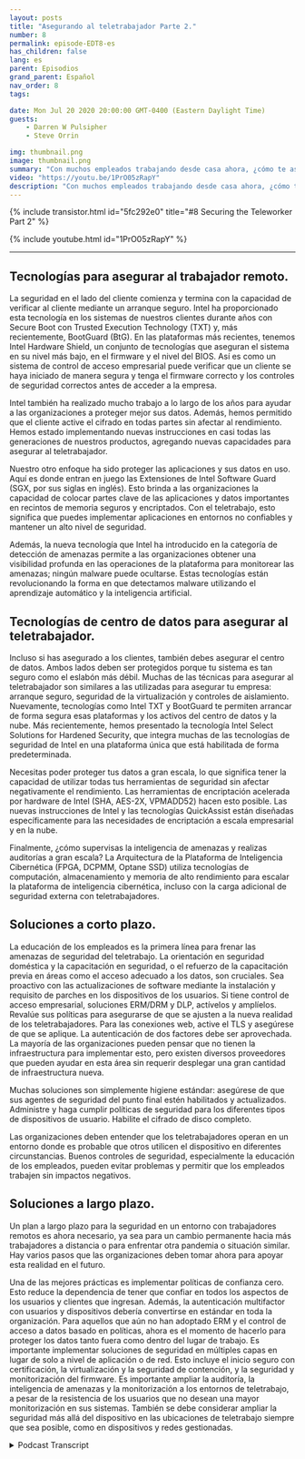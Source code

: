 ```yaml
---
layout: posts
title: "Asegurando al teletrabajador Parte 2."
number: 8
permalink: episode-EDT8-es
has_children: false
lang: es
parent: Episodios
grand_parent: Español
nav_order: 8
tags:

date: Mon Jul 20 2020 20:00:00 GMT-0400 (Eastern Daylight Time)
guests:
    - Darren W Pulsipher
    - Steve Orrin

img: thumbnail.png
image: thumbnail.png
summary: "Con muchos empleados trabajando desde casa ahora, ¿cómo te aseguras de que estén trabajando de manera segura pero aún así les das la flexibilidad que necesitan para completar sus tareas? En este episodio, Darren y el invitado especial Steve Orrin, CTO de Intel Federal, discuten cómo aprovechar la tecnología de Intel para ayudar de manera efectiva a proteger al teletrabajador."
video: "https://youtu.be/1PrO05zRapY"
description: "Con muchos empleados trabajando desde casa ahora, ¿cómo te aseguras de que estén trabajando de manera segura pero aún así les das la flexibilidad que necesitan para completar sus tareas? En este episodio, Darren y el invitado especial Steve Orrin, CTO de Intel Federal, discuten cómo aprovechar la tecnología de Intel para ayudar de manera efectiva a proteger al teletrabajador."
---
```


<div>
{% include transistor.html id="5fc292e0" title="#8 Securing the Teleworker Part 2" %}

{% include youtube.html id="1PrO05zRapY" %}
</div>

---

## Tecnologías para asegurar al trabajador remoto.

La seguridad en el lado del cliente comienza y termina con la capacidad de verificar al cliente mediante un arranque seguro. Intel ha proporcionado esta tecnología en los sistemas de nuestros clientes durante años con Secure Boot con Trusted Execution Technology (TXT) y, más recientemente, BootGuard (BtG). En las plataformas más recientes, tenemos Intel Hardware Shield, un conjunto de tecnologías que aseguran el sistema en su nivel más bajo, en el firmware y el nivel del BIOS. Así es como un sistema de control de acceso empresarial puede verificar que un cliente se haya iniciado de manera segura y tenga el firmware correcto y los controles de seguridad correctos antes de acceder a la empresa.

Intel también ha realizado mucho trabajo a lo largo de los años para ayudar a las organizaciones a proteger mejor sus datos. Además, hemos permitido que el cliente active el cifrado en todas partes sin afectar al rendimiento. Hemos estado implementando nuevas instrucciones en casi todas las generaciones de nuestros productos, agregando nuevas capacidades para asegurar al teletrabajador.

Nuestro otro enfoque ha sido proteger las aplicaciones y sus datos en uso. Aquí es donde entran en juego las Extensiones de Intel Software Guard (SGX, por sus siglas en inglés). Esto brinda a las organizaciones la capacidad de colocar partes clave de las aplicaciones y datos importantes en recintos de memoria seguros y encriptados. Con el teletrabajo, esto significa que puedes implementar aplicaciones en entornos no confiables y mantener un alto nivel de seguridad.

Además, la nueva tecnología que Intel ha introducido en la categoría de detección de amenazas permite a las organizaciones obtener una visibilidad profunda en las operaciones de la plataforma para monitorear las amenazas; ningún malware puede ocultarse. Estas tecnologías están revolucionando la forma en que detectamos malware utilizando el aprendizaje automático y la inteligencia artificial.

## Tecnologías de centro de datos para asegurar al teletrabajador.

Incluso si has asegurado a los clientes, también debes asegurar el centro de datos. Ambos lados deben ser protegidos porque tu sistema es tan seguro como el eslabón más débil. Muchas de las técnicas para asegurar al teletrabajador son similares a las utilizadas para asegurar tu empresa: arranque seguro, seguridad de la virtualización y controles de aislamiento. Nuevamente, tecnologías como Intel TXT y BootGuard te permiten arrancar de forma segura esas plataformas y los activos del centro de datos y la nube. Más recientemente, hemos presentado la tecnología Intel Select Solutions for Hardened Security, que integra muchas de las tecnologías de seguridad de Intel en una plataforma única que está habilitada de forma predeterminada.

Necesitas poder proteger tus datos a gran escala, lo que significa tener la capacidad de utilizar todas tus herramientas de seguridad sin afectar negativamente el rendimiento. Las herramientas de encriptación acelerada por hardware de Intel (SHA, AES-2X, VPMADD52) hacen esto posible. Las nuevas instrucciones de Intel y las tecnologías QuickAssist están diseñadas específicamente para las necesidades de encriptación a escala empresarial y en la nube.

Finalmente, ¿cómo supervisas la inteligencia de amenazas y realizas auditorías a gran escala? La Arquitectura de la Plataforma de Inteligencia Cibernética (FPGA, DCPMM, Optane SSD) utiliza tecnologías de computación, almacenamiento y memoria de alto rendimiento para escalar la plataforma de inteligencia cibernética, incluso con la carga adicional de seguridad externa con teletrabajadores.

## Soluciones a corto plazo.

La educación de los empleados es la primera línea para frenar las amenazas de seguridad del teletrabajo. La orientación en seguridad doméstica y la capacitación en seguridad, o el refuerzo de la capacitación previa en áreas como el acceso adecuado a los datos, son cruciales. Sea proactivo con las actualizaciones de software mediante la instalación y requisito de parches en los dispositivos de los usuarios. Si tiene control de acceso empresarial, soluciones ERM/DRM y DLP, actívelos y amplíelos. Revalúe sus políticas para asegurarse de que se ajusten a la nueva realidad de los teletrabajadores. Para las conexiones web, active el TLS y asegúrese de que se aplique. La autenticación de dos factores debe ser aprovechada. La mayoría de las organizaciones pueden pensar que no tienen la infraestructura para implementar esto, pero existen diversos proveedores que pueden ayudar en esta área sin requerir desplegar una gran cantidad de infraestructura nueva.

Muchas soluciones son simplemente higiene estándar: asegúrese de que sus agentes de seguridad del punto final estén habilitados y actualizados. Administre y haga cumplir políticas de seguridad para los diferentes tipos de dispositivos de usuario. Habilite el cifrado de disco completo.

Las organizaciones deben entender que los teletrabajadores operan en un entorno donde es probable que otros utilicen el dispositivo en diferentes circunstancias. Buenos controles de seguridad, especialmente la educación de los empleados, pueden evitar problemas y permitir que los empleados trabajen sin impactos negativos.

## Soluciones a largo plazo.

Un plan a largo plazo para la seguridad en un entorno con trabajadores remotos es ahora necesario, ya sea para un cambio permanente hacia más trabajadores a distancia o para enfrentar otra pandemia o situación similar. Hay varios pasos que las organizaciones deben tomar ahora para apoyar esta realidad en el futuro.

Una de las mejores prácticas es implementar políticas de confianza cero. Esto reduce la dependencia de tener que confiar en todos los aspectos de los usuarios y clientes que ingresan. Además, la autenticación multifactor con usuarios y dispositivos debería convertirse en estándar en toda la organización. Para aquellos que aún no han adoptado ERM y el control de acceso a datos basado en políticas, ahora es el momento de hacerlo para proteger los datos tanto fuera como dentro del lugar de trabajo. Es importante implementar soluciones de seguridad en múltiples capas en lugar de solo a nivel de aplicación o de red. Esto incluye el inicio seguro con certificación, la virtualización y la seguridad de contención, y la seguridad y monitorización del firmware. Es importante ampliar la auditoría, la inteligencia de amenazas y la monitorización a los entornos de teletrabajo, a pesar de la resistencia de los usuarios que no desean una mayor monitorización en sus sistemas. También se debe considerar ampliar la seguridad más allá del dispositivo en las ubicaciones de teletrabajo siempre que sea posible, como en dispositivos y redes gestionadas.



<details>
<summary> Podcast Transcript </summary>

<p></p>

</details>
